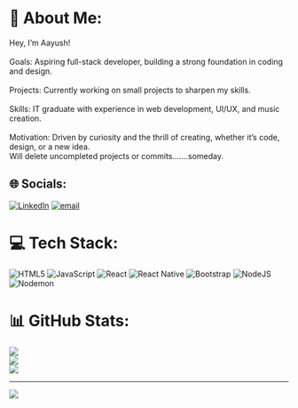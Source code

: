 # 💫 About Me:
Hey, I’m Aayush!<br><br>Goals: Aspiring full-stack developer, building a strong foundation in coding and design.<br><br>Projects: Currently working on small projects to sharpen my skills.<br><br>Skills: IT graduate with experience in web development, UI/UX, and music creation.<br><br>Motivation: Driven by curiosity and the thrill of creating, whether it’s code, design, or a new idea.<br>Will delete uncompleted projects or commits.......someday.


## 🌐 Socials:
[![LinkedIn](https://img.shields.io/badge/LinkedIn-%230077B5.svg?logo=linkedin&logoColor=white)](https://linkedin.com/in/https://www.linkedin.com/in/aayush-dhoj-rana-75453416a) [![email](https://img.shields.io/badge/Email-D14836?logo=gmail&logoColor=white)](mailto:ayushranadhoj@gmail.com) 

# 💻 Tech Stack:
![HTML5](https://img.shields.io/badge/html5-%23E34F26.svg?style=for-the-badge&logo=html5&logoColor=white) ![JavaScript](https://img.shields.io/badge/javascript-%23323330.svg?style=for-the-badge&logo=javascript&logoColor=%23F7DF1E) ![React](https://img.shields.io/badge/react-%2320232a.svg?style=for-the-badge&logo=react&logoColor=%2361DAFB) ![React Native](https://img.shields.io/badge/react_native-%2320232a.svg?style=for-the-badge&logo=react&logoColor=%2361DAFB) ![Bootstrap](https://img.shields.io/badge/bootstrap-%238511FA.svg?style=for-the-badge&logo=bootstrap&logoColor=white) ![NodeJS](https://img.shields.io/badge/node.js-6DA55F?style=for-the-badge&logo=node.js&logoColor=white) ![Nodemon](https://img.shields.io/badge/NODEMON-%23323330.svg?style=for-the-badge&logo=nodemon&logoColor=%BBDEAD)
# 📊 GitHub Stats:
![](https://github-readme-stats.vercel.app/api?username=AayushRNA&theme=dracula&hide_border=false&include_all_commits=true&count_private=false)<br/>
![](https://nirzak-streak-stats.vercel.app/?user=AayushRNA&theme=dracula&hide_border=false)<br/>
![](https://github-readme-stats.vercel.app/api/top-langs/?username=AayushRNA&theme=dracula&hide_border=false&include_all_commits=true&count_private=false&layout=compact)

---
[![](https://visitcount.itsvg.in/api?id=AayushRNA&icon=0&color=4)](https://visitcount.itsvg.in)

<!-- Proudly created with GPRM ( https://gprm.itsvg.in ) -->
